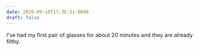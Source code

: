 ```yaml
---
date: 2019-09-16T17:36:51-0600
draft: false
---
```




I’ve had my first pair of glasses for about 20 minutes and they are already filthy.



